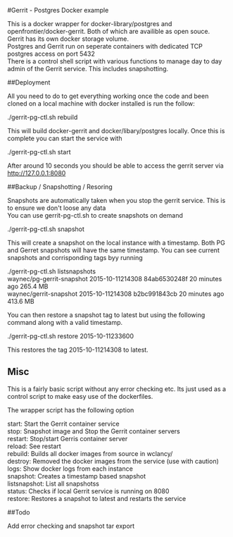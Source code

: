 #Gerrit - Postgres Docker example


This is a docker wrapper for docker-library/postgres and openfrontier/docker-gerrit. Both of which are availible as open souce.</br>
Gerrit has its own docker storage volume. </br>
Postgres and Gerrit run on seperate containers with dedicated TCP postgres access on port 5432</br>
There is a control shell script with various functions to manage day to day admin of the Gerrit service. This includes snapshotting.</br>

##Deployment

All you need to do to get everything working once the code and been cloned on a local machine with docker installed is run the follow:</br>

./gerrit-pg-ctl.sh rebuild</br>

This will build docker-gerrit and docker/libary/postgres locally. Once this is complete you can start the service with</br>

./gerrit-pg-ctl.sh start</br>

After around 10 seconds you should be able to access the gerrit server via http://127.0.0.1:8080</br>
 
##Backup / Snapshotting / Resoring

Snapshots are automatically taken when you stop the gerrit service. This is to ensure we don't loose any data</br>
You can use gerrit-pg-ctl.sh to create snapshots on demand</br>

./gerrit-pg-ctl.sh snapshot</br>

This will create a snapshot on the local instance with a timestamp. Both PG and Gerret snapshots will have the same timestamp. You can see current snapshots and corrisponding tags byy running</br>

./gerrit-pg-ctl.sh listsnapshots</br>
waynec/pg-gerrit-snapshot	2015-10-11214308                 84ab6530248f        20 minutes ago      265.4 MB</br>
waynec/gerrit-snapshot		2015-10-11214308                 b2bc991843cb        20 minutes ago      413.6 MB</br>


You can then restore a snapshot tag to latest but using the following command along with a valid timestamp.</br>

./gerrit-pg-ctl.sh restore 2015-10-11233600</br>

This restores the tag 2015-10-11214308 to latest.</br>


## Misc

This is a fairly basic script without any error checking etc. Its just used as a control script to make easy use of the dockerfiles.

The wrapper script has the following option</br>

start: 		Start the Gerrit container service</br>
stop:  		Snapshot image and Stop the Gerrit container servers</br>
restart: 	Stop/start Gerris container server</br>
reload: 	See restart </br>
rebuild: 	Builds all docker images from source in wclancy/</br>
destroy:        Removed the docker images from the service (use with caution) </br>
logs:		Show docker logs from each instance</br>
snapshot: 	Creates a timestamp based snapshot</br>
listsnapshot:	List all snapshotss</br>
status:		Checks if local Gerrit service is running on 8080</br>
restore:        Restores a snapshot to latest and restarts the service</br>

##Todo

Add error checking and snapshot tar export 

